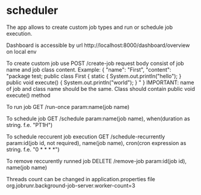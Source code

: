 # scheduler
The app allows to create custom job types and run or schedule job execution.

Dashboard is accessible by url http://localhost:8000/dashboard/overview on local env

To create custom job use
POST /create-job 
  request body consist of job name and job class content.
  Example: 
    {
     "name": "First",
     "content": "package test; public class First { static { System.out.println(\"hello\"); } public void execute() { System.out.println(\"world\"); } "
    }
    IMPORTANT: name of job and class name should be the same. Class should contain public void execute() method
    
To run job
GET /run-once param:name(job name) 

To schedule job
GET /schedule param:name(job name), when(duration as string. f.e. "PT1H")

To schedule reccurent job execution
GET /schedule-recurrently param:id(job id, not required), name(job name), cron(cron expression as string. f.e. "0 * * * *")

To remove reccurently runned job 
DELETE /remove-job param:id(job id), name(job name)

Threads count can be changed in application.properties file 
org.jobrunr.background-job-server.worker-count=3
